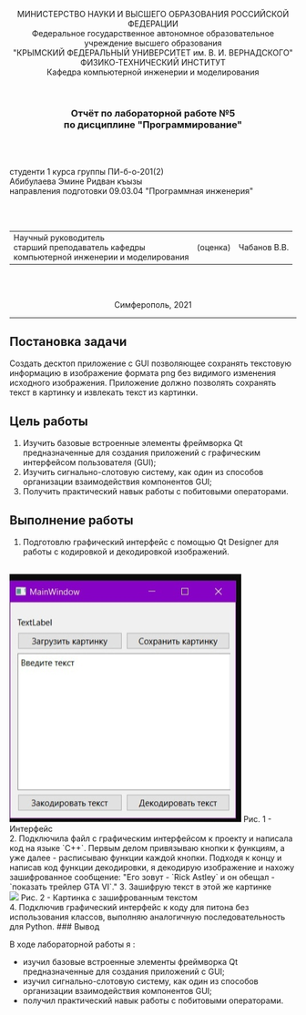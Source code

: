 <p align="center">МИНИСТЕРСТВО НАУКИ  И ВЫСШЕГО ОБРАЗОВАНИЯ РОССИЙСКОЙ ФЕДЕРАЦИИ<br>
Федеральное государственное автономное образовательное учреждение высшего образования<br>
"КРЫМСКИЙ ФЕДЕРАЛЬНЫЙ УНИВЕРСИТЕТ им. В. И. ВЕРНАДСКОГО"<br>
ФИЗИКО-ТЕХНИЧЕСКИЙ ИНСТИТУТ<br>
Кафедра компьютерной инженерии и моделирования</p>
<br>
<h3 align="center">Отчёт по лабораторной работе №5<br> по дисциплине "Программирование"</h3>
<br><br>
<p>студенти 1 курса группы ПИ-б-о-201(2)<br>
Абибулаева Эмине Ридван къызы<br>
направления подготовки 09.03.04 "Программная инженерия"</p>
<br><br>
<table>
<tr><td>Научный руководитель<br> старший преподаватель кафедры<br> компьютерной инженерии и моделирования</td>
<td>(оценка)</td>
<td>Чабанов В.В.</td>
</tr>
</table>
<br><br>
<p align="center">Симферополь, 2021</p>
<hr>

## Постановка задачи

Создать десктоп приложение с GUI позволяющее сохранять текстовую информацию в изображение формата png без видимого изменения исходного изображения. Приложение должно позволять сохранять текст в картинку и извлекать текст из картинки.

## Цель работы

1. Изучить базовые встроенные элементы фреймворка Qt предназначенные для создания приложений с графическим интерфейсом пользователя (GUI);
2. Изучить сигнально-слотовую систему, как один из способов организации взаимодействия компонентов GUI;
3. Получить практический навык работы с побитовыми операторами.

## Выполнение работы

1. Подготовлю графический интерфейс с помощью Qt Designer для работы с кодировкой и декодировкой изображений.
<br>
<img src=./1.jpg>
Рис. 1 - Интерфейс
<br>
2. Подключила файл с графическим интерфейсом к проекту и написала код на языке `C++`. Первым делом привязываю кнопки к функциям, а уже далее - расписываю функции каждой кнопки. Подходя к концу и написав код функции декодировки, я декодирую изображение и нахожу зашифрованное сообщение: "Его зовут - `Rick Astley` и он обещал - `показать трейлер GTA VI`."
3. Зашифрую текст в этой же картинке
<br>
<img src=./2.png>
Рис. 2 - Картинка с зашифрованным текстом
<br>
4. Подключив графический интерфейс к коду для питона без использования классов, выполняю аналогичную последовательность для Python.
### Вывод

В ходе лабораторной работы я :
   - изучил базовые встроенные элементы фреймворка Qt предназначенные для создания приложений с GUI;
   - изучил сигнально-слотовую систему, как один из способов организации взаимодействия компонентов GUI;
   - получил практический навык работы с побитовыми операторами.
 
